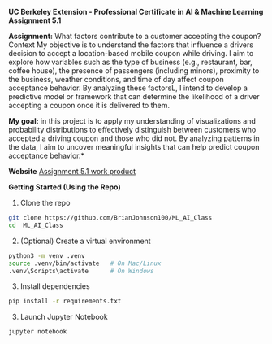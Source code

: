 
**UC Berkeley Extension - Professional Certificate in AI & Machine Learning Assignment 5.1**

**Assignment:** What factors contribute to a customer accepting the coupon?
Context My objective is to understand the factors that influence a drivers decision to accept a location-based mobile coupon while driving. I aim to explore how variables such as the type of business (e.g., restaurant, bar, coffee house), the presence of passengers (including minors), proximity to the business, weather conditions, and time of day affect coupon acceptance behavior. By analyzing these factorsL, I intend to develop a predictive model or framework that can determine the likelihood of a driver accepting a coupon once it is delivered to them.

**My goal:** in this project is to apply my understanding of visualizations and probability distributions to effectively distinguish between customers who accepted a driving coupon and those who did not. By analyzing patterns in the data, I aim to uncover meaningful insights that can help predict coupon acceptance behavior.*

**Website**
[Assignment 5.1 work product](https://github.com/BrianJohnson100/ML_AI_Class)

**Getting Started (Using the Repo)**

1.  Clone the repo
```bash
git clone https://github.com/BrianJohnson100/ML_AI_Class
cd  ML_AI_Class
```

2.  (Optional) Create a virtual environment
```bash
python3 -m venv .venv
source .venv/bin/activate   # On Mac/Linux
.venv\Scripts\activate      # On Windows
```

3. Install dependencies
```bash
pip install -r requirements.txt
```

3. Launch Jupyter Notebook
```bash
jupyter notebook
```
